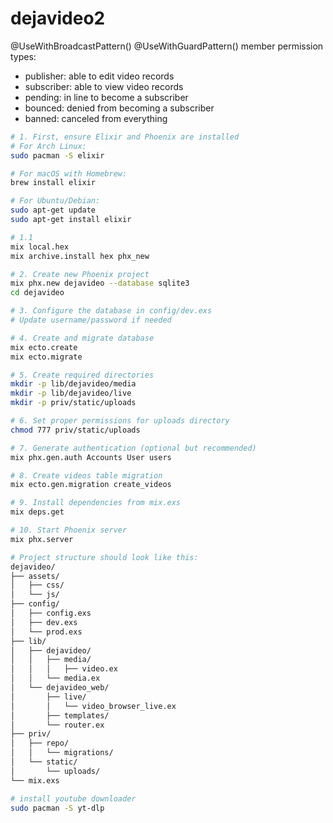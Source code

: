 dejavideo2
========
@UseWithBroadcastPattern()
@UseWithGuardPattern()
member permission types:
- publisher: able to edit video records
- subscriber: able to view video records
- pending: in line to become a subscriber
- bounced: denied from becoming a subscriber
- banned: canceled from everything

```bash
# 1. First, ensure Elixir and Phoenix are installed
# For Arch Linux:
sudo pacman -S elixir

# For macOS with Homebrew:
brew install elixir

# For Ubuntu/Debian:
sudo apt-get update
sudo apt-get install elixir

# 1.1
mix local.hex
mix archive.install hex phx_new

# 2. Create new Phoenix project
mix phx.new dejavideo --database sqlite3
cd dejavideo

# 3. Configure the database in config/dev.exs
# Update username/password if needed

# 4. Create and migrate database
mix ecto.create
mix ecto.migrate

# 5. Create required directories
mkdir -p lib/dejavideo/media
mkdir -p lib/dejavideo/live
mkdir -p priv/static/uploads

# 6. Set proper permissions for uploads directory
chmod 777 priv/static/uploads

# 7. Generate authentication (optional but recommended)
mix phx.gen.auth Accounts User users

# 8. Create videos table migration
mix ecto.gen.migration create_videos

# 9. Install dependencies from mix.exs
mix deps.get

# 10. Start Phoenix server
mix phx.server

# Project structure should look like this:
dejavideo/
├── assets/
│   ├── css/
│   └── js/
├── config/
│   ├── config.exs
│   ├── dev.exs
│   └── prod.exs
├── lib/
│   ├── dejavideo/
│   │   ├── media/
│   │   │   ├── video.ex
│   │   └── media.ex
│   └── dejavideo_web/
│       ├── live/
│       │   └── video_browser_live.ex
│       ├── templates/
│       └── router.ex
├── priv/
│   ├── repo/
│   │   └── migrations/
│   └── static/
│       └── uploads/
└── mix.exs

# install youtube downloader
sudo pacman -S yt-dlp
```



